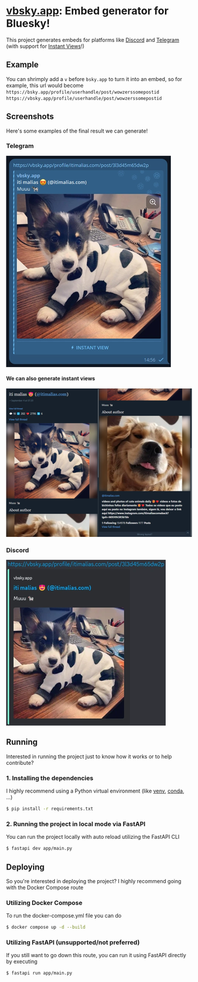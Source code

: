 # [vbsky.app](https://vbsky.app): Embed generator for Bluesky!
This project generates embeds for platforms like [Discord](https://discord.com) and [Telegram](https://telegram.org) (with support for [Instant Views](https://instantview.telegram.org/)!)

## Example
You can shrimply add a `v` before `bsky.app` to turn it into an embed, so for example, this url would become\
`https://bsky.app/profile/userhandle/post/wowzerssomepostid`\
`https://vbsky.app/profile/userhandle/post/wowzerssomepostid`

## Screenshots
Here's some examples of the final result we can generate!

### Telegram
![Image embed in Telegram](meta/image_example_telegram.webp)
#### We can also generate instant views
![Image instant preview in Telegram](meta/image_example_telegram_instant_view.webp)

### Discord
![Image embed in Discord](meta/image_example_discord.webp)

## Running
Interested in running the project just to know how it works or to help contribute?

### 1. Installing the dependencies
I highly recommend using a Python virtual environment (like [venv](https://docs.python.org/3/library/venv.html), [conda](https://conda.io/projects/conda/en/latest/user-guide/getting-started.html), ...)

```bash
$ pip install -r requirements.txt
```

### 2. Running the project in local mode via FastAPI
You can run the project locally with auto reload utilizing the FastAPI CLI

```bash
$ fastapi dev app/main.py
```

## Deploying
So you're interested in deploying the project? I highly recommend going with the Docker Compose route

### Utilizing Docker Compose
To run the docker-compose.yml file you can do

```bash
$ docker compose up -d --build
```

### Utilizing FastAPI (unsupported/not preferred)
If you still want to go down this route, you can run it using FastAPI directly by executing

```bash
$ fastapi run app/main.py
```